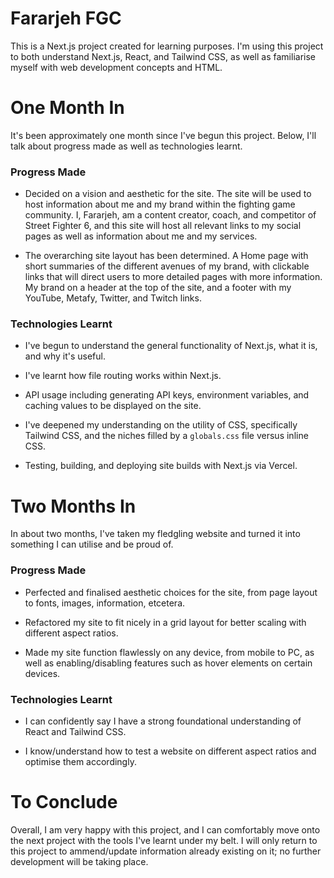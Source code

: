 # Fararjeh FGC

This is a Next.js project created for learning purposes. I'm using this project to both understand Next.js, React, and Tailwind CSS, as well as familiarise myself with web development concepts and HTML.

# One Month In
It's been approximately one month since I've begun this project. Below, I'll talk about progress made as well as technologies learnt.

### Progress Made
- Decided on a vision and aesthetic for the site. The site will be used to host information about me and my brand within the fighting game community. I, Fararjeh, am a content creator, coach, and competitor of Street Fighter 6, and this site will host all relevant links to my social pages as well as information about me and my services.

- The overarching site layout has been determined. A Home page with short summaries of the different avenues of my brand, with clickable links that will direct users to more detailed pages with more information. My brand on a header at the top of the site, and a footer with my YouTube, Metafy, Twitter, and Twitch links.

### Technologies Learnt
- I've begun to understand the general functionality of Next.js, what it is, and why it's useful.
  
- I've learnt how file routing works within Next.js.
  
- API usage including generating API keys, environment variables, and caching values to be displayed on the site.
  
- I've deepened my understanding on the utility of CSS, specifically Tailwind CSS, and the niches filled by a `globals.css` file versus inline CSS.
  
- Testing, building, and deploying site builds with Next.js via Vercel.
  

# Two Months In
In about two months, I've taken my fledgling website and turned it into something I can utilise and be proud of.

### Progress Made
- Perfected and finalised aesthetic choices for the site, from page layout to fonts, images, information, etcetera.

- Refactored my site to fit nicely in a grid layout for better scaling with different aspect ratios.

- Made my site function flawlessly on any device, from mobile to PC, as well as enabling/disabling features such as hover elements on certain devices.

### Technologies Learnt
- I can confidently say I have a strong foundational understanding of React and Tailwind CSS.

- I know/understand how to test a website on different aspect ratios and optimise them accordingly.
  

# To Conclude
Overall, I am very happy with this project, and I can comfortably move onto the next project with the tools I've learnt under my belt. I will only return to this project to ammend/update information already existing on it; no further development will be taking place.

